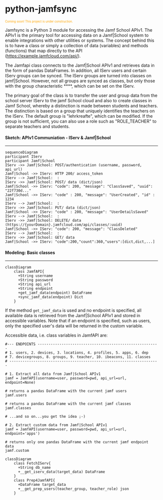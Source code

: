 # python-jamfsync
<sup style="color: orange;"><sup>Coming soon! This project is under construction.</sup>

Jamfsync is a Python 3 module for accessing the Jamf School APIv1. The APIv1 is the primary tool for accessing data on a Jamf|School system to enable integrations with other utilities or systems.
The concept behind this is to have a class or simply a collection of data (variables) and methods (functions) that map directly to the API (https://example.jamfcloud.com/api/).

The Jamfapi class connects to the Jamf|School APIv1 and retrieves data in the form of pandas DataFrames. In addition, all IServ users and certain IServ groups can be synced. The IServ groups are turned into classes on jamf|School. However, not all groups are synced as classes, but only those with the group characteristic ****, which can be set on the IServ.

The primary goal of the class is to transfer the user and group data from the school server IServ to the jamf School cloud and also to create classes in Jamf School, whereby a distinction is made between students and teachers.
The distinction is based on a group that uniquely identifies the teachers on the IServ. The default group is "lehrkreafte", which can be modified. If the group is not sufficient, you can also use a role such as "ROLE_TEACHER" to separate teachers and students.


#### Sketch: APIv1 Communiation - IServ & Jamf|School
<hr style="border-color: orange;">

```mermaid
sequenceDiagram 
participant IServ
participant Jamf|School
IServ ->> Jamf|School: POST/authentication (username, password, api_url)
Jamf|School ->> IServ: HTTP 200/ access_token
IServ --> Jamf|School:  :
IServ ->> Jamf|School: POST/ data (dict/json)
Jamf|School ->> IServ: "code": 200, "message": "ClassSaved", "uuid": "22f730d..."
Jamf|School ->> IServ: "code" : 200, "message": "UserCreated", "id" : 1234
IServ --> Jamf|School:  :
IServ ->> Jamf|School: PUT/ data (dict/json)
Jamf|School ->> IServ: "code" : 200, "message": "UserDetailsSaved"
IServ --> Jamf|School:  :
IServ ->> Jamf|School: DELETE/ data (https://{yourDomain}.jamfcloud.com/api/classes/:uuid)
Jamf|School ->> IServ: "code": 200, "message": "ClassDeleted"
IServ --> Jamf|School:  :
IServ ->> Jamf|School: GET/ data
Jamf|School ->> IServ: "code":200,"count":360,"users":[dict,dict,...]
```

#### Modeling: Basic classes
<hr style="border-color: orange;">

```mermaid
classDiagram
    class JamfAPI{
      +String username
      +String password
      +String api_url
      +String endpoint
      +get_jamf_data(endpoint) DataFrame
      +sync_jamf_data(endpoint) Dict
    }
```
If the method `get_jamf_data` is used and no endpoint is specified, all available data is retrieved from the Jamf|School APIv1 and stored in accessible variables. Note that if an endpoint is specified, such as users, only the specified user's data will be returned in the custom variable.

Accessible data, i.e. class variables in JamfAPI are: 

    #--- ENDPOINTS --------------------------------------------------------
    # 1. users, 2. devices, 3. locations, 4. profiles, 5. apps, 6. dep
    # 7. devicegroups, 8. groups, 9. teacher, 10. ibeacons, 11. classes
    # ---------------------------------------------------------------------

    # 1. Extract all data from Jamf|School APIv1
    jamf = JamfAPI(username=user, password=pwd, api_url=url, endpoint=None)
    
    # returns a pandas DataFrame with the current jamf users
    jamf.users

    # returns a pandas DataFrame with the current jamf classes
    jamf.classes

    # ...and so on...you get the idea ;-)

    # 2. Extract custom data from Jamf|School APIv1
    jamf = JamfAPI(username=user, password=pwd, api_url=url, endpoint='apps')

    # returns only one pandas DataFrame with the current jamf endpoint data
    jamf.custom 

```mermaid
classDiagram
    class FetchIServ{
      +String db_name
      +__get_iserv_data(target_data) DataFrame
    }
    class Prep4JamfAPI{
      +DataFrame target_data
      +__get_prep_users(teacher_group, teacher_role) json
    }
```
